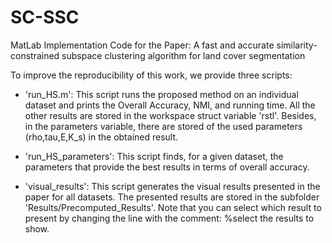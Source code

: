 # SC-SSC
MatLab Implementation Code for the Paper: A fast and accurate similarity-constrained subspace clustering algorithm for land cover segmentation


To improve the reproducibility of this work, we provide three scripts:

- 'run_HS.m': This script runs the proposed method on an individual dataset
and prints the Overall Accuracy, NMI, and running time. All the other results
are stored in the workspace struct variable 'rstl'. Besides, in the 
parameters variable, there are stored of the used parameters (rho,tau,E,K_s)
in the obtained result.

- 'run_HS_parameters': This script finds, for a given dataset, the 
parameters that provide the best results in terms of overall accuracy.

- 'visual_results': This script generates the visual results presented in 
the paper for all datasets. The presented results are stored in the 
subfolder 'Results/Precomputed_Results'. Note that you can select which
result to present by changing the line with the comment: %select the results 
to show.

